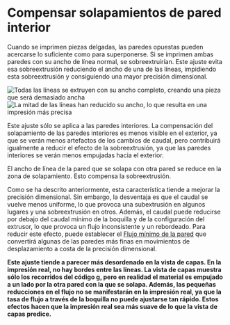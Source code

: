 Compensar solapamientos de pared interior
====
Cuando se imprimen piezas delgadas, las paredes opuestas pueden acercarse lo suficiente como para superponerse. Si se imprimen ambas paredes con su ancho de línea normal, se sobreextruirían. Este ajuste evita esa sobreextrusión reduciendo el ancho de una de las líneas, impidiendo esta sobreextrusión y consiguiendo una mayor precisión dimensional.

![Todas las líneas se extruyen con su ancho completo, creando una pieza que será demasiado ancha](../images/travel_compensate_overlapping_walls_x_enabled_disabled.png)
![La mitad de las líneas han reducido su ancho, lo que resulta en una impresión más precisa](../images/travel_compensate_overlapping_walls_x_enabled_enabled.png)

Este ajuste sólo se aplica a las paredes interiores. La compensación del solapamiento de las paredes interiores es menos visible en el exterior, ya que se verán menos artefactos de los cambios de caudal, pero contribuirá igualmente a reducir el efecto de la sobreextrusión, ya que las paredes interiores se verán menos empujadas hacia el exterior.

El ancho de línea de la pared que se solapa con otra pared se reduce en la zona de solapamiento. Esto compensa la sobreextrusión.

Como se ha descrito anteriormente, esta característica tiende a mejorar la precisión dimensional. Sin embargo, la desventaja es que el caudal se vuelve menos uniforme, lo que provoca una subextrusión en algunos lugares y una sobreextrusión en otros. Además, el caudal puede reducirse por debajo del caudal mínimo de la boquilla y de la configuración del extrusor, lo que provoca un flujo inconsistente y un rebordeado. Para reducir este efecto, puede establecer el [Flujo mínimo de la pared](wall_min_flow.md) que convertirá algunas de las paredes más finas en movimientos de desplazamiento a costa de la precisión dimensional.

**Este ajuste tiende a parecer más desordenado en la vista de capas. En la impresión real, no hay bordes entre las líneas. La vista de capas muestra sólo los recorridos del código g, pero en realidad el material es empujado a un lado por la otra pared con la que se solapa. Además, las pequeñas reducciones en el flujo no se manifestarán en la impresión real, ya que la tasa de flujo a través de la boquilla no puede ajustarse tan rápido. Estos efectos hacen que la impresión real sea más suave de lo que la vista de capas predice.**